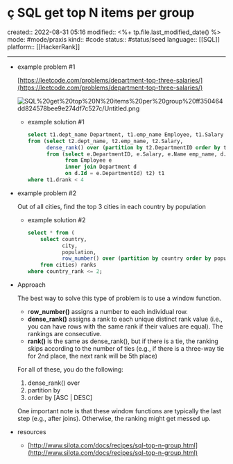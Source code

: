 # ç SQL get top N items per group
created:: 2022-08-31 05:16
modified:: <%+ tp.file.last_modified_date() %>
mode: #mode/praxis 
kind:: #code
status:: #status/seed
language:: [[SQL]]
platform:: [[HackerRank]]
***

- example problem #1
    
    [https://leetcode.com/problems/department-top-three-salaries/](https://leetcode.com/problems/department-top-three-salaries/)
    
    ![SQL%20get%20top%20N%20items%20per%20group%20ff350464dd824578bee9e274df7c527c/Untitled.png](Untitled%2020.png)
    
    - example solution #1
        
        ```sql
        select t1.dept_name Department, t1.emp_name Employee, t1.Salary
        from (select t2.dept_name, t2.emp_name, t2.Salary, 
              dense_rank() over (partition by t2.DepartmentID order by t2.Salary desc) drank
              from (select e.DepartmentID, e.Salary, e.Name emp_name, d.Name dept_name
                    from Employee e
                    inner join Department d
                    on d.Id = e.DepartmentId) t2) t1
        where t1.drank < 4
        ```
        
- example problem #2
    
    Out of all cities, find the top 3 cities in each country by population
    
    - example solution #2
        
        ```sql
        select * from (
            select country, 
                   city,
                   population, 
                   row_number() over (partition by country order by population desc) as country_rank 
            from cities) ranks
        where country_rank <= 2;
        ```
        
- Approach
    
    The best way to solve this type of problem is to use a window function.
    
    - r**ow_number()** assigns a number to each individual row.
    - **dense_rank()** assigns a rank to each unique distinct rank value (i.e., you can have rows with the same rank if their values are equal). The rankings are consecutive.
    - **rank()** is the same as dense_rank(), but if there is a tie, the ranking skips according to the number of ties (e.g., if there is a three-way tie for 2nd place, the next rank will be 5th place)
    
    For all of these, you do the following:
    
    1. dense_rank() over
    2. partition by <expression>
    3. order by <expression> [ASC | DESC]
    
    One important note is that these window functions are typically the last step (e.g., after joins). Otherwise, the ranking might get messed up.
    
- resources
    - [http://www.silota.com/docs/recipes/sql-top-n-group.html](http://www.silota.com/docs/recipes/sql-top-n-group.html)
